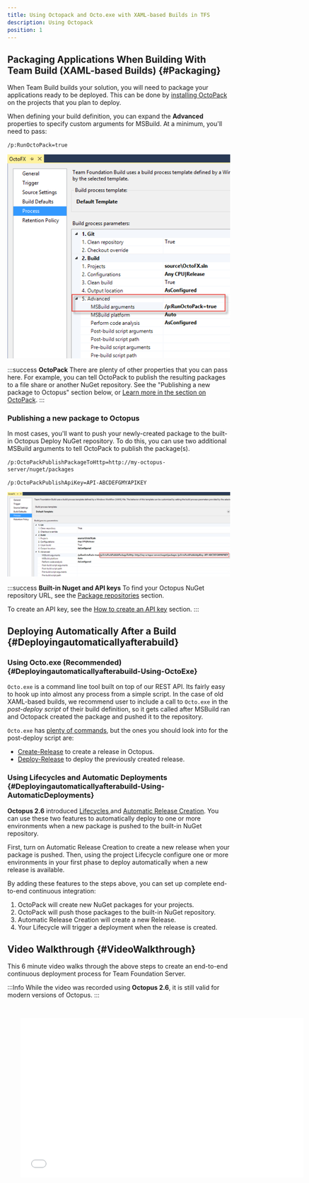 ```yaml
---
title: Using Octopack and Octo.exe with XAML-based Builds in TFS
description: Using Octopack
position: 1
---
```


## Packaging Applications When Building With Team Build (XAML-based Builds) {#Packaging}

When Team Build builds your solution, you will need to package your applications ready to be deployed. This can be done by [installing OctoPack](/docs/packaging-applications/create-packages/octopack/index.md) on the projects that you plan to deploy.

When defining your build definition, you can expand the **Advanced** properties to specify custom arguments for MSBuild. At a minimum, you'll need to pass:

```
/p:RunOctoPack=true
```

![](3278177.png)

:::success
**OctoPack**
There are plenty of other properties that you can pass here. For example, you can tell OctoPack to publish the resulting packages to a file share or another NuGet repository. See the "Publishing a new package to Octopus" section below, or [Learn more in the section on OctoPack](/docs/packaging-applications/create-packages/octopack/index.md).
:::

### Publishing a new package to Octopus

In most cases, you'll want to push your newly-created package to the built-in Octopus Deploy NuGet repository. To do this, you can use two additional MSBuild arguments to tell OctoPack to publish the package(s).

```
/p:OctoPackPublishPackageToHttp=http://my-octopus-server/nuget/packages
```

```
/p:OctoPackPublishApiKey=API-ABCDEFGMYAPIKEY
```

![](3278173.png)

:::success
**Built-in Nuget and API keys**
To find your Octopus NuGet repository URL, see the [Package repositories](/docs/packaging-applications/package-repositories/index.md) section.

To create an API key, see the [How to create an API key](/docs/octopus-rest-api/how-to-create-an-api-key.md) section.
:::

## Deploying Automatically After a Build {#Deployingautomaticallyafterabuild}

### Using Octo.exe (Recommended) {#Deployingautomaticallyafterabuild-Using-OctoExe}

`Octo.exe` is a command line tool built on top of our REST API. Its fairly easy to hook up into almost any process from a simple script. In the case of old XAML-based builds, we recommend user to include a call to `Octo.exe` in the *post-deploy script* of their build definition, so it gets called after MSBuild ran and Octopack created the package and pushed it to the repository.

`Octo.exe` has [plenty of commands](/docs/octopus-rest-api/octo.exe-command-line/index.md), but the ones you should look into for the post-deploy script are:

- [Create-Release](/docs/octopus-rest-api/octo.exe-command-line/create-release.md) to create a release in Octopus.
- [Deploy-Release](/docs/octopus-rest-api/octo.exe-command-line/deploy-release.md) to deploy the previously created release.

### Using Lifecycles and Automatic Deployments {#Deployingautomaticallyafterabuild-Using-AutomaticDeployments}

**Octopus 2.6** introduced [Lifecycles ](/docs/deployment-process/lifecycles/index.md)and [Automatic Release Creation](/docs/deployment-process/project-triggers/automatic-release-creation.md). You can use these two features to automatically deploy to one or more environments when a new package is pushed to the built-in NuGet repository.

First, turn on Automatic Release Creation to create a new release when your package is pushed. Then, using the project Lifecycle configure one or more environments in your first phase to deploy automatically when a new release is available.

By adding these features to the steps above, you can set up complete end-to-end continuous integration:

1. OctoPack will create new NuGet packages for your projects.
2. OctoPack will push those packages to the built-in NuGet repository.
3. Automatic Release Creation will create a new Release.
4. Your Lifecycle will trigger a deployment when the release is created.

## Video Walkthrough {#VideoWalkthrough}

This 6 minute video walks through the above steps to create an end-to-end continuous deployment process for Team Foundation Server.

:::Info
While the video was recorded using **Octopus 2.6**, it is still valid for modern versions of Octopus.
:::

<iframe src="//fast.wistia.net/embed/iframe/jmnuxifuyo" allowtransparency="true" frameborder="0" scrolling="no" class="wistia_embed" name="wistia_embed" allowfullscreen mozallowfullscreen webkitallowfullscreen oallowfullscreen msallowfullscreen width="640" height="360" style="margin: 30px"></iframe>
